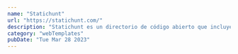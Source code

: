 ```yaml
---
name: "Statichunt"
url: "https://statichunt.com/"
description: "Statichunt es un directorio de código abierto que incluye cientos de temas y recursos para generadores de sitios estáticos presentados por la comunidad."
category: "webTemplates"
pubDate: "Tue Mar 28 2023"
---
```

